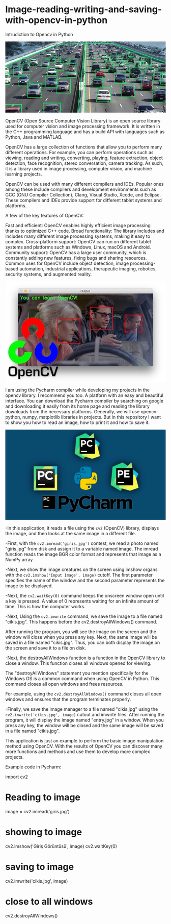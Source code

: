 # Image-reading-writing-and-saving-with-opencv-in-python
Intrudiction to Opencv in Python 


![Opencv- Python Programming ](https://github.com/ElectronicEngineerr/Image-reading-writing-and-saving-with-opencv-in-python/blob/main/cars.jpg)

OpenCV (Open Source Computer Vision Library) is an open source library used for computer vision and image processing framework. It is written in the C++ programming language and has a build API with languages ​​such as Python, Java and MATLAB.

OpenCV has a large collection of functions that allow you to perform many different operations. For example, you can perform operations such as viewing, reading and writing, converting, playing, feature extraction, object detection, face recognition, stereo conversation, camera tracking. As such, it is a library used in image processing, computer vision, and machine learning projects.

OpenCV can be used with many different compilers and IDEs. Popular ones among these include compilers and development environments such as GCC (GNU Compiler Collection), Clang, Visual Studio, Xcode, and Eclipse. These compilers and IDEs provide support for different tablet systems and platforms.

A few of the key features of OpenCV:

Fast and efficient: OpenCV enables highly efficient image processing thanks to optimized C++ code.
Broad functionality: The library includes and includes many different image processing systems, making it easy to complex.
Cross-platform support: OpenCV can run on different tablet systems and platforms such as Windows, Linux, macOS and Android.
Community support: OpenCV has a large user community, which is constantly adding new features, fixing bugs and sharing resources.
Common uses for OpenCV include object detection, image processing-based automation, industrial applications, therapeutic imaging, robotics, security systems, and augmented reality.

![-](https://github.com/ElectronicEngineerr/Image-reading-writing-and-saving-with-opencv-in-python/blob/main/opencv_tutorial_header.jpg)


I am using the Pycharm compiler while developing my projects in the opencv library. I recommend you too. A platform with an easy and beautiful interface. You can download the Pycharm compiler by searching on google and downloading it easily from its home page and reading the library downloads from the necessary platforms. Generally, we will use opencv-python, numpy, matplotlib libraries in projects. But in this repository I want to show you how to read an image, how to print it and how to save it.

![PYCHARM ](https://github.com/ElectronicEngineerr/Image-reading-writing-and-saving-with-opencv-in-python/blob/main/PyCharm_IDE.jpg)


-In this application, it reads a file using the `cv2` (OpenCV) library, displays the image, and then looks at the same image in a different file.

-First, with the `cv2.imread('giris.jpg')` contest, we read a photo named "giris.jpg" from disk and assign it to a variable named image. The imread function reads the image BGR color format and represents that image as a NumPy array.

-Next, we show the image creatures on the screen using imshow organs with the `cv2.imshow('Input Image', image)` cutoff. The first parameter specifies the name of the window and the second parameter represents the image to be displayed.

-Next, the `cv2.waitKey(0)` command keeps the onscreen window open until a key is pressed. A value of 0 represents waiting for an infinite amount of time. This is how the computer works.

-Next, Using the `cv2.imwrite` command, we save the image to a file named "cikis.jpg". This happens before the cv2.destroyAllWindows() command.

After running the program, you will see the image on the screen and the window will close when you press any key. Next, the same image will be saved in a file named "cikis.jpg". Thus, you can both display the image on the screen and save it to a file on disk.

-Next, the destroyAllWindows function is a function in the OpenCV library to close a window. This function closes all windows opened for viewing.

The "destroyAllWindows" statement you mention specifically for the Windows OS is a common command when using OpenCV in Python. This command closes all open windows and frees resources.

For example, using the `cv2.destroyAllWindows()` command closes all open windows and ensures that the program terminates properly.


-Finally, we save the image manager to a file named "cikis.jpg" using the `cv2.imwrite('cikis.jpg', image)` cutout and imwrite files.
After running the program, it will display the image named "entry.jpg" in a window. When you press any key, the window will be closed and the same image will be saved in a file named "cikis.jpg".

This application is just an example to perform the basic image manipulation method using OpenCV. With the results of OpenCV you can discover many more functions and methods and use them to develop more complex projects.


Example code in Pycharm:


import cv2

# Reading to image
image = cv2.imread('giris.jpg')

# showing to image
cv2.imshow('Giriş Görüntüsü', image)
cv2.waitKey(0)
# saving to image
cv2.imwrite('cikis.jpg', image)

# close to all windows
cv2.destroyAllWindows()

